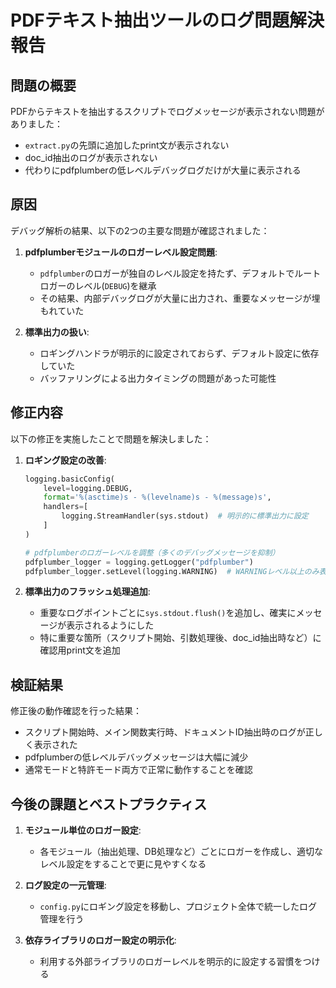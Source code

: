 # PDFテキスト抽出ツールのログ問題解決報告

## 問題の概要

PDFからテキストを抽出するスクリプトでログメッセージが表示されない問題がありました：
- `extract.py`の先頭に追加したprint文が表示されない
- doc_id抽出のログが表示されない
- 代わりにpdfplumberの低レベルデバッグログだけが大量に表示される

## 原因

デバッグ解析の結果、以下の2つの主要な問題が確認されました：

1. **pdfplumberモジュールのロガーレベル設定問題**:
   - `pdfplumber`のロガーが独自のレベル設定を持たず、デフォルトでルートロガーのレベル(`DEBUG`)を継承
   - その結果、内部デバッグログが大量に出力され、重要なメッセージが埋もれていた

2. **標準出力の扱い**:
   - ロギングハンドラが明示的に設定されておらず、デフォルト設定に依存していた
   - バッファリングによる出力タイミングの問題があった可能性

## 修正内容

以下の修正を実施したことで問題を解決しました：

1. **ロギング設定の改善**:
   ```python
   logging.basicConfig(
       level=logging.DEBUG,
       format='%(asctime)s - %(levelname)s - %(message)s',
       handlers=[
           logging.StreamHandler(sys.stdout)  # 明示的に標準出力に設定
       ]
   )
   
   # pdfplumberのロガーレベルを調整（多くのデバッグメッセージを抑制）
   pdfplumber_logger = logging.getLogger("pdfplumber")
   pdfplumber_logger.setLevel(logging.WARNING)  # WARNINGレベル以上のみ表示
   ```

2. **標準出力のフラッシュ処理追加**:
   - 重要なログポイントごとに`sys.stdout.flush()`を追加し、確実にメッセージが表示されるようにした
   - 特に重要な箇所（スクリプト開始、引数処理後、doc_id抽出時など）に確認用print文を追加

## 検証結果

修正後の動作確認を行った結果：
- スクリプト開始時、メイン関数実行時、ドキュメントID抽出時のログが正しく表示された
- pdfplumberの低レベルデバッグメッセージは大幅に減少
- 通常モードと特許モード両方で正常に動作することを確認

## 今後の課題とベストプラクティス

1. **モジュール単位のロガー設定**:
   - 各モジュール（抽出処理、DB処理など）ごとにロガーを作成し、適切なレベル設定をすることで更に見やすくなる

2. **ログ設定の一元管理**:
   - `config.py`にロギング設定を移動し、プロジェクト全体で統一したログ管理を行う

3. **依存ライブラリのロガー設定の明示化**:
   - 利用する外部ライブラリのロガーレベルを明示的に設定する習慣をつける 